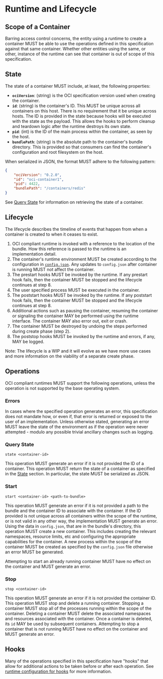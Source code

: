 # Runtime and Lifecycle

## Scope of a Container

Barring access control concerns, the entity using a runtime to create a container MUST be able to use the operations defined in this specification against that same container.
Whether other entities using the same, or other, instance of the runtime can see that container is out of scope of this specification.

## State

The state of a container MUST include, at least, the following properties:

* **`ociVersion`**: (string) is the OCI specification version used when creating the container.
* **`id`**: (string) is the container's ID.
This MUST be unique across all containers on this host.
There is no requirement that it be unique across hosts.
The ID is provided in the state because hooks will be executed with the state as the payload.
This allows the hooks to perform cleanup and teardown logic after the runtime destroys its own state.
* **`pid`**: (int) is the ID of the main process within the container, as seen by the host.
* **`bundlePath`**: (string) is the absolute path to the container's bundle directory.
This is provided so that consumers can find the container's configuration and root filesystem on the host.

When serialized in JSON, the format MUST adhere to the following pattern:

```json
{
    "ociVersion": "0.2.0",
    "id": "oci-container1",
    "pid": 4422,
    "bundlePath": "/containers/redis"
}
```

See [Query State](#query-state) for information on retrieving the state of a container.

## Lifecycle
The lifecycle describes the timeline of events that happen from when a container is created to when it ceases to exist.

1. OCI compliant runtime is invoked with a reference to the location of the bundle.
   How this reference is passed to the runtime is an implementation detail.
2. The container's runtime environment MUST be created according to the configuration in [`config.json`](config.md).
   Any updates to `config.json` after container is running MUST not affect the container.
3. The prestart hooks MUST be invoked by the runtime.
   If any prestart hook fails, then the container MUST be stopped and the lifecycle continues at step 8.
4. The user specified process MUST be executed in the container.
5. The poststart hooks MUST be invoked by the runtime.
   If any poststart hook fails, then the container MUST be stopped and the lifecycle continues at step 8.
6. Additional actions such as pausing the container, resuming the container or signaling the container MAY be performed using the runtime interface.
   The container MAY also error out, exit or crash.
7. The container MUST be destroyed by undoing the steps performed during create phase (step 2).
8. The poststop hooks MUST be invoked by the runtime and errors, if any, MAY be logged.

Note: The lifecycle is a WIP and it will evolve as we have more use cases and more information on the viability of a separate create phase.

## Operations

OCI compliant runtimes MUST support the following operations, unless the operation is not supported by the base operating system.

### Errors
In cases where the specified operation generates an error, this specification does not mandate how, or even if, that error is returned or exposed to the user of an implementation.
Unless otherwise stated, generating an error MUST leave the state of the environment as if the operation were never attempted - modulo any possible trivial ancillary changes such as logging.

### Query State

`state <container-id>`

This operation MUST generate an error if it is not provided the ID of a container.
This operation MUST return the state of a container as specified in the [State](#state) section.
In particular, the state MUST be serialized as JSON.


### Start

`start <container-id> <path-to-bundle>`

This operation MUST generate an error if it is not provided a path to the bundle and the container ID to associate with the container.
If the ID provided is not unique across all containers within the scope of the runtime, or is not valid in any other way, the implementation MUST generate an error.
Using the data in `config.json`, that are in the bundle's directory, this operation MUST create a new container.
This includes creating the relevant namespaces, resource limits, etc and configuring the appropriate capabilities for the container.
A new process within the scope of the container MUST be created as specified by the `config.json` file otherwise an error MUST be generated.

Attempting to start an already running container MUST have no effect on the container and MUST generate an error.

### Stop

`stop <container-id>`

This operation MUST generate an error if it is not provided the container ID.
This operation MUST stop and delete a running container.
Stopping a container MUST stop all of the processes running within the scope of the container.
Deleting a container MUST delete the associated namespaces and resources associated with the container.
Once a container is deleted, its `id` MAY be used by subsequent containers.
Attempting to stop a container that is not running MUST have no effect on the container and MUST generate an error.

## Hooks

Many of the operations specified in this specification have "hooks" that allow for additional actions to be taken before or after each operation.
See [runtime configuration for hooks](./config.md#hooks) for more information.
